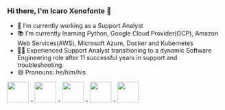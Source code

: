 ### Hi there, I'm Icaro Xenofonte 👋


- 👔 I’m currently working as a Support Analyst
- 📚 I’m currently learning Python, Google Cloud Provider(GCP), Amazon Web Services(AWS), Microsoft Azure, Docker and Kubernetes
- 🧔🏻 Experienced Support Analyst transitioning to a dynamic Software Engineering role after 11 successful years in support and troubleshooting.
- 😄 Pronouns: he/him/his

<img src="https://cdn.jsdelivr.net/gh/devicons/devicon/icons/docker/docker-original.svg" width="50" height="50" /> -
<img src="https://cdn.jsdelivr.net/gh/devicons/devicon/icons/kubernetes/kubernetes-plain.svg" widht="50" height="50" /> -
<img src="https://cdn.jsdelivr.net/gh/devicons/devicon/icons/googlecloud/googlecloud-original.svg" widht="50" height="50" /> -
<img src="https://cdn.jsdelivr.net/gh/devicons/devicon/icons/amazonwebservices/amazonwebservices-original.svg" widht="50" height="50" /> -
<img src="https://cdn.jsdelivr.net/gh/devicons/devicon/icons/azure/azure-original.svg" widht="50" height="50" />
          
